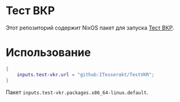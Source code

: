 # Тест ВКР 

Этот репозиторий содержит NixOS пакет для запуска [Тест ВКР](http://vkr.bmstu.ru).

# Использование

```nix
{
    inputs.test-vkr.url = "github:ITesserakt/TestVKR";
}
```

Пакет `inputs.test-vkr.packages.x86_64-linux.default`.
